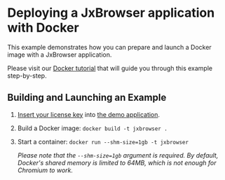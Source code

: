 # Deploying a JxBrowser application with Docker

This example demonstrates how you can prepare and launch a Docker image with a JxBrowser application.

Please visit our [Docker tutorial](https://jxbrowser-support.teamdev.com/docs/tutorials/integration/docker.html) that will guide you through this example step-by-step.

## Building and Launching an Example

1. [Insert your license key](https://jxbrowser-support.teamdev.com/docs/guides/licensing.html#adding-the-license-to-a-project)
   into [the demo application](src/main/java/DemoApp.java#L43).
2. Build a Docker image:
   `docker build -t jxbrowser .`
3. Start a container:
   `docker run --shm-size=1gb -t jxbrowser`

   _Please note that the `--shm-size=1gb` argument is required. By default, Docker's shared memory is limited to 64MB, which is not enough for Chromium to work._
